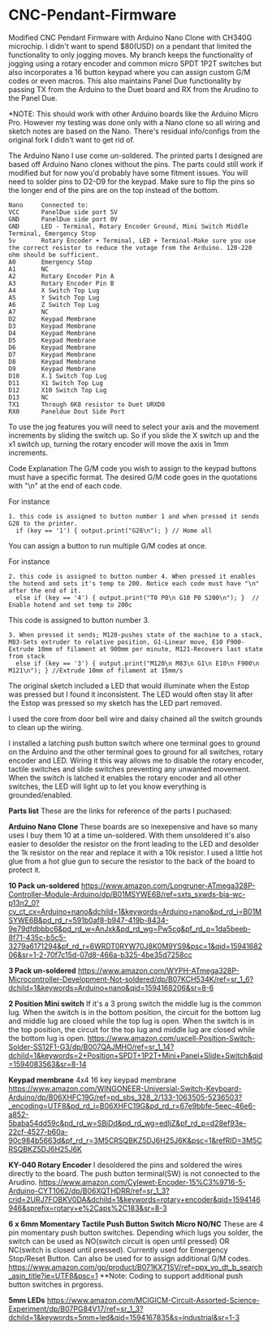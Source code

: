 # CNC-Pendant-Firmware

Modified CNC Pendant Firmware with Arduino Nano Clone with CH340G microchip. I didn't want to spend $80(USD) on a pendant that limited the functionality to only jogging moves. My branch keeps the functionality of jogging using a rotary encoder and common micro SPDT 1P2T switches but also incorporates a 16 button keypad where you can assign custom G/M codes or even macros. This also maintains Panel Due functionality by passing TX from the Arduino to the Duet board and RX from the Arudino to the Panel Due.

*NOTE: This should work with other Arduino boards like the Arduino Micro Pro. However my testing was done only with a Nano clone so all wiring and sketch notes are based on the Nano. There's residual info/configs from the original fork I didn't want to get rid of.

The Arduino Nano I use come un-soldered. The printed parts I designed are based off Arduino Nano clones without the pins. The parts could still work if modified but for now you'd probably have some fitment issues. You will need to solder pins to D2-D9 for the keypad. Make sure to flip the pins so the longer end of the pins are on the top instead of the bottom.

```
Nano     Connected to:   
VCC      PanelDue side port 5V
GND      PanelDue side port 0V
GND      LED - Terminal, Rotary Encoder Ground, Mini Switch Middle Terminal, Emergency Stop
5v       Rotary Encoder + Terminal, LED + Terminal-Make sure you use the correct resistor to reduce the votage from the Arduino. 120-220 ohm should be sufficient.
A0       Emergency Stop
A1       NC
A2       Rotary Encoder Pin A
A3       Rotary Encoder Pin B
A4       X Switch Top Lug
A5       Y Switch Top Lug
A6       Z Switch Top Lug
A7       NC
D2       Keypad Membrane
D3       Keypad Membrane
D4       Keypad Membrane
D5       Keypad Membrane
D6       Keypad Membrane
D7       Keypad Membrane
D8       Keypad Membrane
D9       Keypad Membrane
D10      X.1 Switch Top Lug
D11      X1 Switch Top Lug
D12      X10 Switch Top Lug
D13      NC
TX1      Through 6K8 resistor to Duet URXD0
RX0      Paneldue Dout Side Port
```

To use the jog features you will need to select your axis and the movement increments by sliding the switch up. So if you slide the X switch up and the x1 switch up, turning the rotary encoder will move the axis in 1mm increments.

Code Explanation
The G/M code you wish to assign to the keypad buttons must have a specific format. The desired G/M code goes in the quotations with "\n" at the end of each code. 

For instance 

    1. this code is assigned to button number 1 and when pressed it sends G28 to the printer. 
      if (key == '1') { output.print("G28\n"); } // Home all

You can assign a button to run multiple G/M codes at once. 

For instance 

    2. this code is assigned to button number 4. When pressed it enables the hotend and sets it's temp to 200. Notice each code must have "\n" after the end of it.
      else if (key == '4') { output.print("T0 P0\n G10 P0 S200\n"); }  // Enable hotend and set temp to 200c

This code is assigned to button number 3.

    3. When pressed it sends; M120-pushes state of the machine to a stack, M83-Sets extruder to relative position, G1-Linear move, E10 F900-Extrude 10mm of filament at 900mm per minute, M121-Recovers last state from stack
      else if (key == '3') { output.print("M120\n M83\n G1\n E10\n F900\n M121\n"); } //Extrude 10mm of filament at 15mm/s


The original sketch included a LED that would illuminate when the Estop was pressed but I found it inconsistent. The LED would often stay lit after the Estop was pressed so my sketch has the LED part removed.

I used the core from door bell wire and daisy chained all the switch grounds to clean up the wiring. 

I installed a latching push button switch where one terminal goes to ground on the Arduino and the other terminal goes to ground for all switches, rotary encoder and LED. Wiring it this way allows me to disable the rotary encoder, tactile switches and slide switches preventing any unwanted movement. When the switch is latched it enables the rotary encoder and all other switches, the LED will light up to let you know everything is grounded/enabled.

**Parts list** These are the links for reference of the parts I puchased:

**Arduino Nano Clone** These boards are so inexepensive and have so many uses I buy them 10 at a time un-soldered. With them unsoldered it's also easier to desolder the resistor on the front leading to the LED and desolder the 1k resistor on the rear and replace it with a 10k resistor. I used a little hot glue from a hot glue gun to secure the resistor to the back of the board to protect it.

**10 Pack un-soldered**
https://www.amazon.com/Longruner-ATmega328P-Controller-Module-Arduino/dp/B01MSYWE6B/ref=sxts_sxwds-bia-wc-p13n2_0?cv_ct_cx=Arduino+nano&dchild=1&keywords=Arduino+nano&pd_rd_i=B01MSYWE6B&pd_rd_r=591b0af8-b947-419b-8434-9e79dfdbbbc6&pd_rd_w=AnJxk&pd_rd_wg=Pw5cq&pf_rd_p=1da5beeb-8f71-435c-b5c5-3279a6171294&pf_rd_r=6WRDT0RYW70J8K0M9YS9&psc=1&qid=1594168206&sr=1-2-70f7c15d-07d8-466a-b325-4be35d7258cc

**3 Pack un-soldered**
https://www.amazon.com/WYPH-ATmega328P-Microcontroller-Development-Not-soldered/dp/B07KCH534K/ref=sr_1_6?dchild=1&keywords=Arduino+nano&qid=1594168206&sr=8-6

**2 Position Mini switch** If it's a 3 prong switch the middle lug is the common lug. When the switch is in the bottom position, the circuit for the bottom lug and middle lug are closed while the top lug is open. When the switch is in the top position, the circuit for the top lug and middle lug are closed while the bottom lug is open.
https://www.amazon.com/uxcell-Position-Switch-Solder-SS12F1-G3/dp/B007QAJMHO/ref=sr_1_14?dchild=1&keywords=2+Position+SPDT+1P2T+Mini+Panel+Slide+Switch&qid=1594083563&sr=8-14

**Keypad membrane** 4x4 16 key keypad membrane
https://www.amazon.com/WINGONEER-Universial-Switch-Keyboard-Arduino/dp/B06XHFC19G/ref=pd_sbs_328_2/133-1063505-5236503?_encoding=UTF8&pd_rd_i=B06XHFC19G&pd_rd_r=67e9bbfe-5eec-46e6-a852-5baba54dd59c&pd_rd_w=SBiDd&pd_rd_wg=edIjZ&pf_rd_p=d28ef93e-22cf-4527-b60a-90c984b5663d&pf_rd_r=3M5CRSQBKZ5DJ6H25J6K&psc=1&refRID=3M5CRSQBKZ5DJ6H25J6K

**KY-040 Rotary Encoder** I desoldered the pins and soldered the wires directly to the board. The push button terminal(SW) is not connected to the Arudino.
https://www.amazon.com/Cylewet-Encoder-15%C3%9716-5-Arduino-CYT1062/dp/B06XQTHDRR/ref=sr_1_3?crid=2URJ7FOBKV0DA&dchild=1&keywords=rotary+encoder&qid=1594146946&sprefix=rotary+e%2Caps%2C183&sr=8-3

**6 x 6mm Momentary Tactile Push Button Switch Micro NO/NC** These are 4 pin momentary push button switches. Depending which lugs you solder, the switch can be used as NO(switch circuit is open until pressed) OR NC(switch is closed until pressed). Currently used for Emergency Stop/Reset Button. Can also be used for to assign additional G/M codes.
https://www.amazon.com/gp/product/B071KX71SV/ref=ppx_yo_dt_b_search_asin_title?ie=UTF8&psc=1
**Note: Coding to support additional push button switches in prgoress.

**5mm LEDs**
https://www.amazon.com/MCIGICM-Circuit-Assorted-Science-Experiment/dp/B07PG84V17/ref=sr_1_3?dchild=1&keywords=5mm+led&qid=1594167835&s=industrial&sr=1-3
